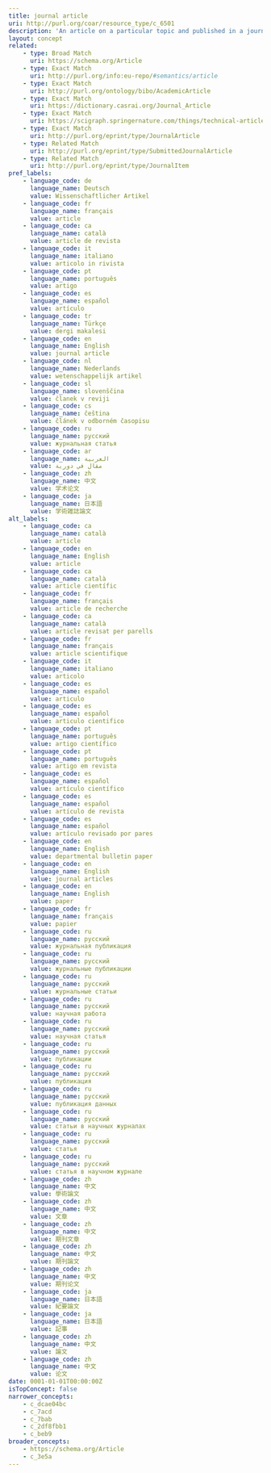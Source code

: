```yaml
---
title: journal article
uri: http://purl.org/coar/resource_type/c_6501
description: 'An article on a particular topic and published in a journal issue. (adapted from fabio) [Source: http://dspacecris.eurocris.org/cris/classcerif/classcerif00423]'
layout: concept
related:
    - type: Broad Match
      uri: https://schema.org/Article
    - type: Exact Match
      uri: http://purl.org/info:eu-repo/#semantics/article
    - type: Exact Match
      uri: http://purl.org/ontology/bibo/AcademicArticle
    - type: Exact Match
      uri: https://dictionary.casrai.org/Journal_Article
    - type: Exact Match
      uri: https://scigraph.springernature.com/things/technical-article-types/original-paper
    - type: Exact Match
      uri: http://purl.org/eprint/type/JournalArticle
    - type: Related Match
      uri: http://purl.org/eprint/type/SubmittedJournalArticle
    - type: Related Match
      uri: http://purl.org/eprint/type/JournalItem
pref_labels:
    - language_code: de
      language_name: Deutsch
      value: Wissenschaftlicher Artikel
    - language_code: fr
      language_name: français
      value: article
    - language_code: ca
      language_name: català
      value: article de revista
    - language_code: it
      language_name: italiano
      value: articolo in rivista
    - language_code: pt
      language_name: português
      value: artigo
    - language_code: es
      language_name: español
      value: artículo
    - language_code: tr
      language_name: Türkçe
      value: dergi makalesi
    - language_code: en
      language_name: English
      value: journal article
    - language_code: nl
      language_name: Nederlands
      value: wetenschappelijk artikel
    - language_code: sl
      language_name: slovenščina
      value: članek v reviji
    - language_code: cs
      language_name: čeština
      value: článek v odborném časopisu
    - language_code: ru
      language_name: русский
      value: журнальная статья
    - language_code: ar
      language_name: العربية
      value: مقال في دورية
    - language_code: zh
      language_name: 中文
      value: 学术论文
    - language_code: ja
      language_name: 日本語
      value: 学術雑誌論文
alt_labels:
    - language_code: ca
      language_name: català
      value: article
    - language_code: en
      language_name: English
      value: article
    - language_code: ca
      language_name: català
      value: article científic
    - language_code: fr
      language_name: français
      value: article de recherche
    - language_code: ca
      language_name: català
      value: article revisat per parells
    - language_code: fr
      language_name: français
      value: article scientifique
    - language_code: it
      language_name: italiano
      value: articolo
    - language_code: es
      language_name: español
      value: articulo
    - language_code: es
      language_name: español
      value: articulo cientifico
    - language_code: pt
      language_name: português
      value: artigo científico
    - language_code: pt
      language_name: português
      value: artigo em revista
    - language_code: es
      language_name: español
      value: artículo científico
    - language_code: es
      language_name: español
      value: artículo de revista
    - language_code: es
      language_name: español
      value: artículo revisado por pares
    - language_code: en
      language_name: English
      value: departmental bulletin paper
    - language_code: en
      language_name: English
      value: journal articles
    - language_code: en
      language_name: English
      value: paper
    - language_code: fr
      language_name: français
      value: papier
    - language_code: ru
      language_name: русский
      value: журнальная публикация
    - language_code: ru
      language_name: русский
      value: журнальные публикации
    - language_code: ru
      language_name: русский
      value: журнальные статьи
    - language_code: ru
      language_name: русский
      value: научная работа
    - language_code: ru
      language_name: русский
      value: научная статья
    - language_code: ru
      language_name: русский
      value: публикации
    - language_code: ru
      language_name: русский
      value: публикация
    - language_code: ru
      language_name: русский
      value: публикация данных
    - language_code: ru
      language_name: русский
      value: статьи в научных журналах
    - language_code: ru
      language_name: русский
      value: статья
    - language_code: ru
      language_name: русский
      value: статья в научном журнале
    - language_code: zh
      language_name: 中文
      value: 學術論文
    - language_code: zh
      language_name: 中文
      value: 文章
    - language_code: zh
      language_name: 中文
      value: 期刊文章
    - language_code: zh
      language_name: 中文
      value: 期刊論文
    - language_code: zh
      language_name: 中文
      value: 期刊论文
    - language_code: ja
      language_name: 日本語
      value: 紀要論文
    - language_code: ja
      language_name: 日本語
      value: 記事
    - language_code: zh
      language_name: 中文
      value: 論文
    - language_code: zh
      language_name: 中文
      value: 论文
date: 0001-01-01T00:00:00Z
isTopConcept: false
narrower_concepts:
    - c_dcae04bc
    - c_7acd
    - c_7bab
    - c_2df8fbb1
    - c_beb9
broader_concepts:
    - https://schema.org/Article
    - c_3e5a
---
```


